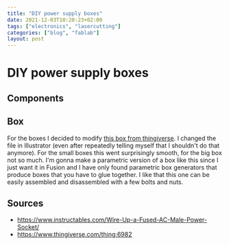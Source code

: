 ```yaml
---
title: "DIY power supply boxes"
date: 2021-12-03T10:20:23+02:00
tags: ["electronics", "lasercutting"]
categories: ["blog", "fablab"]
layout: post
---
```


# DIY power supply boxes

## Components

## Box
For the boxes I decided to modify [this box from thingiverse](https://www.thingiverse.com/thing:6982). I changed the file in Illustrator (even after repeatedly telling myself that I shouldn't do that anymore). For the small boxes this went surprisingly smooth, for the big box not so much. I'm gonna make a parametric version of a box like this since I just want it in Fusion and I have only found parametric box generators that produce boxes that you have to glue together. I like that this one can be easily assembled and disassembled with a few bolts and nuts. 

## Sources
- <https://www.instructables.com/Wire-Up-a-Fused-AC-Male-Power-Socket/>
- <https://www.thingiverse.com/thing:6982>